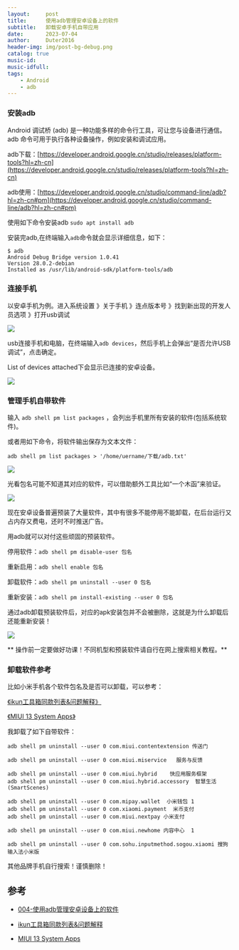 ```yaml
---
layout:     post
title:      使用adb管理安卓设备上的软件
subtitle:   卸载安卓手机自带应用
date:       2023-07-04
author:     Duter2016
header-img: img/post-bg-debug.png
catalog: true
music-id: 
music-idfull: 
tags:
    - Android
    - adb
---
```


### 安装adb

Android 调试桥 (adb) 是一种功能多样的命令行工具，可让您与设备进行通信。adb 命令可用于执行各种设备操作，例如安装和调试应用。

adb下载：[https://developer.android.google.cn/studio/releases/platform-tools?hl=zh-cn](https://developer.android.google.cn/studio/releases/platform-tools?hl=zh-cn)

adb使用：[https://developer.android.google.cn/studio/command-line/adb?hl=zh-cn#pm](https://developer.android.google.cn/studio/command-line/adb?hl=zh-cn#pm)

使用如下命令安装adb
`sudo apt install adb`

安装完adb,在终端输入`adb`命令就会显示详细信息，如下：

```
$ adb
Android Debug Bridge version 1.0.41
Version 28.0.2-debian
Installed as /usr/lib/android-sdk/platform-tools/adb
```
### 连接手机

以安卓手机为例。进入系统设置 》关于手机 》连点版本号 》找到新出现的开发人员选项 》打开usb调试

![](https://cdn.jsdelivr.net/gh/Duter2016/GitNote-images/Images/2023/07/adb001.png)

usb连接手机和电脑，在终端输入`adb devices`，然后手机上会弹出“是否允许USB调试”，点击确定。

List of devices attached下会显示已连接的安卓设备。

![](https://cdn.jsdelivr.net/gh/Duter2016/GitNote-images/Images/2023/07/adb002.png)

### 管理手机自带软件

输入 `adb shell pm list packages` ，会列出手机里所有安装的软件(包括系统软件)。

或者用如下命令，将软件输出保存为文本文件：

`adb shell pm list packages > '/home/uername/下载/adb.txt'`

![](https://cdn.jsdelivr.net/gh/Duter2016/GitNote-images/Images/2023/07/adb003.png)

光看包名可能不知道其对应的软件，可以借助额外工具比如“一个木函”来验证。

![](https://cdn.jsdelivr.net/gh/Duter2016/GitNote-images/Images/2023/07/adb004.png)

现在安卓设备普遍预装了大量软件，其中有很多不能停用不能卸载，在后台运行又占内存又费电，还时不时推送广告。

用adb就可以对付这些顽固的预装软件。

停用软件：`adb shell pm disable-user 包名`

重新启用：`adb shell enable 包名`

卸载软件：`adb shell pm uninstall --user 0 包名`

重新安装：`adb shell pm install-existing --user 0 包名`

通过adb卸载预装软件后，对应的apk安装包并不会被删除，这就是为什么卸载后还能重新安装！

 ![](https://cdn.jsdelivr.net/gh/Duter2016/GitNote-images/Images/2023/07/adb005.png)

** 操作前一定要做好功课！不同机型和预装软件请自行在网上搜索相关教程。**

### 卸载软件参考

比如小米手机各个软件包名及是否可以卸载，可以参考：  

[《ikun工具箱同款列表&问题解释》](https://www.bilibili.com/read/cv21604570/)

[《MIUI 13 System Apps》](https://gist.github.com/mcxiaoke/0a4c639d04e94c45eb6c787c0f98940a)

我卸载了如下自带软件：

```
adb shell pm uninstall --user 0 com.miui.contentextension 传送门

adb shell pm uninstall --user 0 com.miui.miservice   服务与反馈

adb shell pm uninstall --user 0 com.miui.hybrid    快应用服务框架
adb shell pm uninstall --user 0 com.miui.hybrid.accessory  智慧生活(SmartScenes)

adb shell pm uninstall --user 0 com.mipay.wallet  小米钱包 1
adb shell pm uninstall --user 0 com.xiaomi.payment  米币支付
adb shell pm uninstall --user 0 com.miui.nextpay 小米支付

adb shell pm uninstall --user 0 com.miui.newhome 内容中心  1

adb shell pm uninstall --user 0 com.sohu.inputmethod.sogou.xiaomi 搜狗输入法小米版
```
其他品牌手机自行搜索！谨慎删除！



## 参考

* [004-使用adb管理安卓设备上的软件](https://bbs.deepin.org/post/258897)

* [ikun工具箱同款列表&问题解释](https://www.bilibili.com/read/cv21604570/)

* [MIUI 13 System Apps](https://gist.github.com/mcxiaoke/0a4c639d04e94c45eb6c787c0f98940a)

